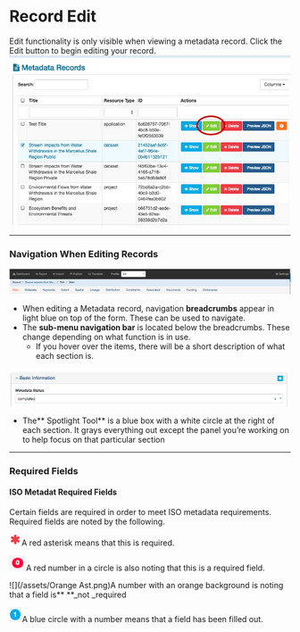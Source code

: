 # Record Edit

Edit functionality is only visible when viewing a metadata record. Click the Edit button to begin editing your record.![](/assets/edit_button.png)

---

### Navigation When Editing Records

![](/assets/high_level.png)

* When editing a Metadata record, navigation **breadcrumbs** appear in light blue on top of the form. These can be used to navigate. 
* The **sub-menu navigation bar** is located below the breadcrumbs.  These change depending on what function is in use.
  * If you hover over the items, there will be a short description of what each section is.

![](/assets/spotlight_tool.png)

* The** Spotlight Tool** is a blue box with a white circle at the right of each section.  It grays everything out except the panel you’re working on to help focus on that particular section

---

### **Required Fields**

#### ISO Metadat Required Fields

Certain fields are required in order to meet ISO metadata requirements. Required fields are noted by the following.

![](/assets/RedAsterisk.png)A red asterisk means that this is required.

![](/assets/RedNumber.png)A red number in a circle is also noting that this is a required field.

![](/assets/Orange Ast.png)A number with an orange background is noting that a field is** **\_not \_required

![](/assets/BlueNumber.png)A blue circle with a number means that a field has been filled out.


